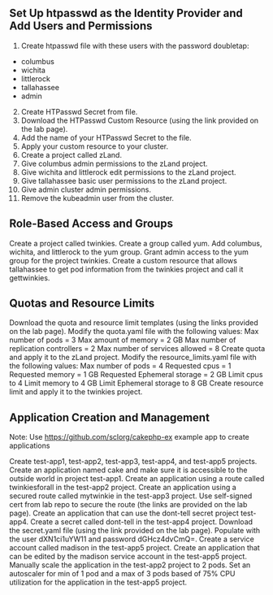 ## Set Up htpasswd as the Identity Provider and Add Users and Permissions

1. Create htpasswd file with these users with the password doubletap:
- columbus
- wichita
- littlerock
- tallahassee
- admin

2. Create HTPasswd Secret from file.
3. Download the HTPasswd Custom Resource (using the link provided on the lab page).
4. Add the name of your HTPasswd Secret to the file.
5. Apply your custom resource to your cluster.
6. Create a project called zLand.
7. Give columbus admin permissions to the zLand project.
8. Give wichita and littlerock edit permissions to the zLand project.
9. Give tallahassee basic user permissions to the zLand project.
10. Give admin cluster admin permissions.
11. Remove the kubeadmin user from the cluster.

## Role-Based Access and Groups
Create a project called twinkies.
Create a group called yum.
Add columbus, wichita, and littlerock to the yum group.
Grant admin access to the yum group for the project twinkies.
Create a custom resource that allows tallahassee to get pod information from the twinkies project and call it gettwinkies.

## Quotas and Resource Limits
Download the quota and resource limit templates (using the links provided on the lab page).
Modify the quota.yaml file with the following values:
Max number of pods = 3
Max amount of memory = 2 GB
Max number of replication controllers = 2
Max number of services allowed = 8
Create quota and apply it to the zLand project.
Modify the resource_limits.yaml file with the following values:
Max number of pods = 4
Requested cpus = 1
Requested memory = 1 GB
Requested Ephemeral storage = 2 GB
Limit cpus to 4
Limit memory to 4 GB
Limit Ephemeral storage to 8 GB
Create resource limit and apply it to the twinkies project.

## Application Creation and Management
Note: Use https://github.com/sclorg/cakephp-ex example app to create applications

Create test-app1, test-app2, test-app3, test-app4, and test-app5 projects.
Create an application named cake and make sure it is accessible to the outside world in project test-app1.
Create an application using a route called twinkiesforall in the test-app2 project.
Create an application using a secured route called mytwinkie in the test-app3 project. Use self-signed cert from lab repo to secure the route (the links are provided on the lab page).
Create an application that can use the dont-tell secret project test-app4.
Create a secret called dont-tell in the test-app4 project. Download the secret.yaml file (using the link provided on the lab page).
Populate with the user dXN1ci1uYW11 and password dGHcz4dvCmQ=.
Create a service account called madison in the test-app5 project.
Create an application that can be edited by the madison service account in the test-app5 project.
Manually scale the application in the test-app2 project to 2 pods.
Set an autoscaler for min of 1 pod and a max of 3 pods based of 75% CPU utilization for the application in the test-app5 project.
